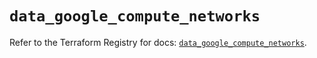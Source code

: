 # `data_google_compute_networks`

Refer to the Terraform Registry for docs: [`data_google_compute_networks`](https://registry.terraform.io/providers/hashicorp/google/5.29.1/docs/data-sources/compute_networks).
